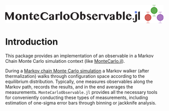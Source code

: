 ![logo](assets/logo_with_text.png)

# Introduction

This package provides an implementation of an observable in a Markov Chain Monte Carlo simulation context (like [MonteCarlo.jl](https://github.com/crstnbr/MonteCarlo.jl)).

During a [Markov chain Monte Carlo simulation](https://en.wikipedia.org/wiki/Markov_chain_Monte_Carlo) a Markov walker (after thermalization) walks through configuration space according to the equilibrium distribution. Typically, one measures observables along the Markov path, records the results, and in the end averages the measurements. `MonteCarloObservable.jl` provides all the necessary tools for conveniently conducting these types of measurements, including estimation of one-sigma error bars through binning or jackknife analysis.